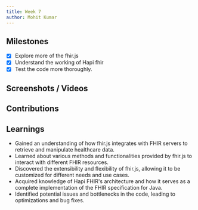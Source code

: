 ```yaml
---
title: Week 7
author: Mohit Kumar
---
```


## Milestones
- [x] Explore more of the fhir.js
- [x] Understand the working of Hapi fhir
- [x] Test the code more thoroughly.

## Screenshots / Videos 

## Contributions

## Learnings
- Gained an understanding of how fhir.js integrates with FHIR servers to retrieve and manipulate healthcare data.
- Learned about various methods and functionalities provided by fhir.js to interact with different FHIR resources.
- Discovered the extensibility and flexibility of fhir.js, allowing it to be customized for different needs and use cases.
- Acquired knowledge of Hapi FHIR's architecture and how it serves as a complete implementation of the FHIR specification for Java.
- Identified potential issues and bottlenecks in the code, leading to optimizations and bug fixes.
